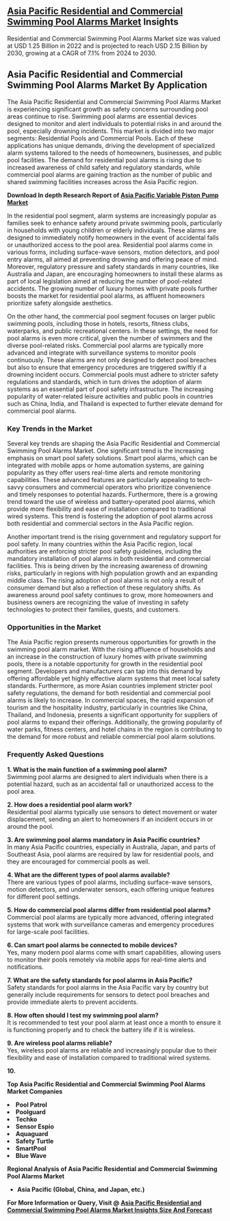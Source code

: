 <h2><a href="https://www.verifiedmarketreports.com/download-sample/?rid=55918&amp;utm_source=Github-Feb&amp;utm_medium=225" target="_blank">Asia Pacific Residential and Commercial Swimming Pool Alarms Market</a> Insights</h2><p>Residential and Commercial Swimming Pool Alarms Market size was valued at USD 1.25 Billion in 2022 and is projected to reach USD 2.15 Billion by 2030, growing at a CAGR of 7.1% from 2024 to 2030.</p><p><h2>Asia Pacific Residential and Commercial Swimming Pool Alarms Market By Application</h2> <p>The Asia Pacific Residential and Commercial Swimming Pool Alarms Market is experiencing significant growth as safety concerns surrounding pool areas continue to rise. Swimming pool alarms are essential devices designed to monitor and alert individuals to potential risks in and around the pool, especially drowning incidents. This market is divided into two major segments: Residential Pools and Commercial Pools. Each of these applications has unique demands, driving the development of specialized alarm systems tailored to the needs of homeowners, businesses, and public pool facilities. The demand for residential pool alarms is rising due to increased awareness of child safety and regulatory standards, while commercial pool alarms are gaining traction as the number of public and shared swimming facilities increases across the Asia Pacific region. <p><strong>Download In depth Research Report of <a href="https://www.verifiedmarketreports.com/download-sample/?rid=236118&amp;utm_source=Pulse-Dec&amp;utm_medium=225" target="_blank">Asia Pacific Variable Piston Pump Market</a></strong></p> <p>In the residential pool segment, alarm systems are increasingly popular as families seek to enhance safety around private swimming pools, particularly in households with young children or elderly individuals. These alarms are designed to immediately notify homeowners in the event of accidental falls or unauthorized access to the pool area. Residential pool alarms come in various forms, including surface-wave sensors, motion detectors, and pool entry alarms, all aimed at preventing drowning and offering peace of mind. Moreover, regulatory pressure and safety standards in many countries, like Australia and Japan, are encouraging homeowners to install these alarms as part of local legislation aimed at reducing the number of pool-related accidents. The growing number of luxury homes with private pools further boosts the market for residential pool alarms, as affluent homeowners prioritize safety alongside aesthetics. <p>On the other hand, the commercial pool segment focuses on larger public swimming pools, including those in hotels, resorts, fitness clubs, waterparks, and public recreational centers. In these settings, the need for pool alarms is even more critical, given the number of swimmers and the diverse pool-related risks. Commercial pool alarms are typically more advanced and integrate with surveillance systems to monitor pools continuously. These alarms are not only designed to detect pool breaches but also to ensure that emergency procedures are triggered swiftly if a drowning incident occurs. Commercial pools must adhere to stricter safety regulations and standards, which in turn drives the adoption of alarm systems as an essential part of pool safety infrastructure. The increasing popularity of water-related leisure activities and public pools in countries such as China, India, and Thailand is expected to further elevate demand for commercial pool alarms. <h3>Key Trends in the Market</h3> <p>Several key trends are shaping the Asia Pacific Residential and Commercial Swimming Pool Alarms Market. One significant trend is the increasing emphasis on smart pool safety solutions. Smart pool alarms, which can be integrated with mobile apps or home automation systems, are gaining popularity as they offer users real-time alerts and remote monitoring capabilities. These advanced features are particularly appealing to tech-savvy consumers and commercial operators who prioritize convenience and timely responses to potential hazards. Furthermore, there is a growing trend toward the use of wireless and battery-operated pool alarms, which provide more flexibility and ease of installation compared to traditional wired systems. This trend is fostering the adoption of pool alarms across both residential and commercial sectors in the Asia Pacific region. <p>Another important trend is the rising government and regulatory support for pool safety. In many countries within the Asia Pacific region, local authorities are enforcing stricter pool safety guidelines, including the mandatory installation of pool alarms in both residential and commercial facilities. This is being driven by the increasing awareness of drowning risks, particularly in regions with high population growth and an expanding middle class. The rising adoption of pool alarms is not only a result of consumer demand but also a reflection of these regulatory shifts. As awareness around pool safety continues to grow, more homeowners and business owners are recognizing the value of investing in safety technologies to protect their families, guests, and customers. <h3>Opportunities in the Market</h3> <p>The Asia Pacific region presents numerous opportunities for growth in the swimming pool alarm market. With the rising affluence of households and an increase in the construction of luxury homes with private swimming pools, there is a notable opportunity for growth in the residential pool segment. Developers and manufacturers can tap into this demand by offering affordable yet highly effective alarm systems that meet local safety standards. Furthermore, as more Asian countries implement stricter pool safety regulations, the demand for both residential and commercial pool alarms is likely to increase. In commercial spaces, the rapid expansion of tourism and the hospitality industry, particularly in countries like China, Thailand, and Indonesia, presents a significant opportunity for suppliers of pool alarms to expand their offerings. Additionally, the growing popularity of water parks, fitness centers, and hotel chains in the region is contributing to the demand for more robust and reliable commercial pool alarm solutions. <h3>Frequently Asked Questions</h3> <p><strong>1. What is the main function of a swimming pool alarm?</strong><br>Swimming pool alarms are designed to alert individuals when there is a potential hazard, such as an accidental fall or unauthorized access to the pool area.</p> <p><strong>2. How does a residential pool alarm work?</strong><br>Residential pool alarms typically use sensors to detect movement or water displacement, sending an alert to homeowners if an incident occurs in or around the pool.</p> <p><strong>3. Are swimming pool alarms mandatory in Asia Pacific countries?</strong><br>In many Asia Pacific countries, especially in Australia, Japan, and parts of Southeast Asia, pool alarms are required by law for residential pools, and they are encouraged for commercial pools as well.</p> <p><strong>4. What are the different types of pool alarms available?</strong><br>There are various types of pool alarms, including surface-wave sensors, motion detectors, and underwater sensors, each offering unique features for different pool settings.</p> <p><strong>5. How do commercial pool alarms differ from residential pool alarms?</strong><br>Commercial pool alarms are typically more advanced, offering integrated systems that work with surveillance cameras and emergency procedures for large-scale pool facilities.</p> <p><strong>6. Can smart pool alarms be connected to mobile devices?</strong><br>Yes, many modern pool alarms come with smart capabilities, allowing users to monitor their pools remotely via mobile apps for real-time alerts and notifications.</p> <p><strong>7. What are the safety standards for pool alarms in Asia Pacific?</strong><br>Safety standards for pool alarms in the Asia Pacific vary by country but generally include requirements for sensors to detect pool breaches and provide immediate alerts to prevent accidents.</p> <p><strong>8. How often should I test my swimming pool alarm?</strong><br>It is recommended to test your pool alarm at least once a month to ensure it is functioning properly and to check the battery life if it is wireless.</p> <p><strong>9. Are wireless pool alarms reliable?</strong><br>Yes, wireless pool alarms are reliable and increasingly popular due to their flexibility and ease of installation compared to traditional wired systems.</p> <p><strong>10.</p><p><strong>Top Asia Pacific Residential and Commercial Swimming Pool Alarms Market Companies</strong></p><div data-test-id=""><p><li>Pool Patrol</li><li> Poolguard</li><li> Techko</li><li> Sensor Espio</li><li> Aquaguard</li><li> Safety Turtle</li><li> SmartPool</li><li> Blue Wave</li></p><div><strong>Regional Analysis of&nbsp;Asia Pacific Residential and Commercial Swimming Pool Alarms Market</strong></div><ul><li dir="ltr"><p dir="ltr">Asia Pacific (Global, China, and Japan, etc.)</p></li></ul><p><strong>For More Information or Query, Visit @&nbsp;</strong><strong><a href="https://www.verifiedmarketreports.com/product/global-residential-and-commercial-swimming-pool-alarms-market-2019-by-manufacturers-regions-type-and-application-forecast-to-2024/?utm_source=Github-Feb&amp;utm_medium=225" target="_blank">Asia Pacific Residential and Commercial Swimming Pool Alarms Market Insights Size And Forecast</a></strong></p></div><h2>&nbsp;</h2><div data-test-id="">&nbsp;</div>
